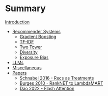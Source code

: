 # Summary

[Introduction](intro.md)

- [Recommender Systems]()
    - [Gradient Boosting](./gradient_boosting.md)
    - [TF-IDF](./tfidf.md)
    - [Two Tower]()
    - [Diversity]()
    - [Exposure Bias]()
- [LLMs](./llm.md)
- [Miscellaneous](./misc.md)
- [Papers](./papers.md)
    - [Schnabel 2016 - Recs as Treatments](./papers/schnabel_2016.md)
    - [Burges 2010 - RankNET to LambdaMART](./papers/burges_2010.md)
    - [Dao 2022 - Flash Attention](./papers/dao_2022.md)
